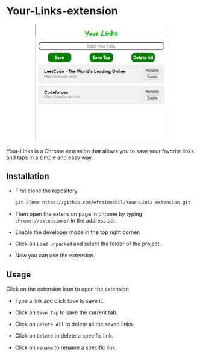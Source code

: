 # Your-Links-extension
<p align = "center">
  <img width = "350" src="images/Your-Links.png">
</p>

Your-Links is a Chrome extension that allows you to save your favorite links and taps in a simple and easy way.

## Installation

- First clone the repository
    
    ```bash
    git clone https://github.com/efraimnabil/Your-Links-extension.git
    ```

- Then open the extension page in chrome by typing `chrome://extensions/` in the address bar.

- Enable the developer mode in the top right corner.

- Click on `Load unpacked` and select the folder of the project.

- Now you can use the extension.

## Usage

Click on the extension icon to open the extension

- Type a link and click `Save` to save it.

- Click on `Save Tap` to save the current tab.

- Click on `Delete All` to delete all the saved links.

- Click on `Delete` to delete a specific link.

- Click on `rename` to rename a specific link.